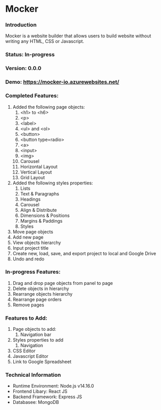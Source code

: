 # Mocker

### Introduction
Mocker is a website builder that allows users to build website without writing any HTML, CSS or Javascript.

### Status: In-progress

### Version: 0.0.0

### Demo: https://mocker-io.azurewebsites.net/

### Completed Features:
<ol>    
    <li>
        Added the following page objects:
        <ol>
            <li><span><</span>h1<span>></span> to <span><</span>h6<span>></span></li>
            <li><span><</span>p<span>></span></li>
            <li><span><</span>label<span>></span></li>
            <li><span><</span>ul<span>></span> and <span><</span>ol<span>></span>
            </li>
            <li><span><</span>button<span>></span></li>
            <li><span><</span>button<span> type=radio></span></li>
            <li><span><</span>a<span>></span></li>
            <li><span><</span>input<span>></span></li>      
            <li><span><</span>img<span>></span></li>
            <li><span></span>Carousel<span></span></li>
            <li>Horizontal Layout</li>
            <li>Vertical Layout</li>
            <li>Grid Layout</li>
        </ol>
    </li>
    <li>
        Added the following styles properties:
        <ol>
            <li>Lists</li>
            <li>Text & Paragraphs</li>
            <li>Headings</li>
            <li>Carousel</li>
            <li>Align & Distribute</li>
            <li>Dimensions & Positions</li>
            <li>Margins & Paddings</li>
            <li>Styles</li>
        </ol>
    </li>
    <li>Move page objects</li>
    <li>Add new page</li>
    <li>View objects hierarchy</li>
    <li>Input project title</li>
    <li>Create new, load, save, and export project to local and Google Drive</li>
    <li>Undo and redo</li>    
</ol>

### In-progress Features:
<ol>
    <li>Drag and drop page objects from panel to page</li>
    <li>Delete objects in hierarchy</li>
    <li>Rearrange objects hierarchy</li>    
    <li>Rearrange page orders</li>    
    <li>Remove pages</li>    
</ol>

### Features to Add:
<ol>
    <li>
        Page objects to add:
        <ol>
            <li>Navigation bar</li>
        </ol>
    </li>
    <li>
        Styles properties to add
        <ol>
            <li>Navigation</li>
        </ol>
    </li>
    <li>CSS Editor</li>
    <li>Javascript Editor</li>
    <li>Link to Google Spreadsheet</li>
</ol>

### Technical Information
<ul>
    <li>Runtime Environment: Node.js v14.16.0</li>
    <li>Frontend Libary: React JS</li>
    <li>Backend Framework: Express JS</li>
    <li>Databasee: MongoDB</li>
</ul>